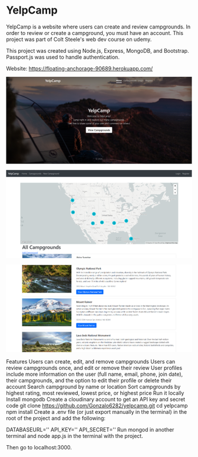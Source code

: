 # YelpCamp

YelpCamp is a website where users can create and review campgrounds. In order to review or create a campground, you must have an account. This project was part of Colt Steele's web dev course on udemy.

This project was created using Node.js, Express, MongoDB, and Bootstrap. Passport.js was used to handle authentication.

Website: https://floating-anchorage-90689.herokuapp.com/

![This is an image](https://github.com/Gonzalo6282/YelpCamp/blob/main/yelp1.png)

![This is an image](https://github.com/Gonzalo6282/YelpCamp/blob/main/yelp2.png)

![This is an image](https://github.com/Gonzalo6282/YelpCamp/blob/main/yelp3.png)

Features
Users can create, edit, and remove campgrounds
Users can review campgrounds once, and edit or remove their review
User profiles include more information on the user (full name, email, phone, join date), their campgrounds, and the option to edit their profile or delete their account
Search campground by name or location
Sort campgrounds by highest rating, most reviewed, lowest price, or highest price
Run it locally
Install mongodb
Create a cloudinary account to get an API key and secret code
git clone https://github.com/Gonzalo6282/yelpcamp.git
cd yelpcamp
npm install
Create a .env file (or just export manually in the terminal) in the root of the project and add the following:

DATABASEURL='<url>'
API_KEY=''<key>
API_SECRET='<secret>'
Run mongod in another terminal and node app.js in the terminal with the project.

Then go to localhost:3000.
